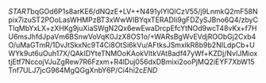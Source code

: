 $START$bqGOd6P1s8arKE6/dNQzE+LV++N491ylYlQlCzV55/j9LnmkQ2mF58Npix7izuST2POoLasWHMPzBT3xWwWIBYqxTERADIi9gFDZySJBno6Q4/zbyCTIqMbYxLX+zXHKg9juXiaSWgN2Qx6ewEwaDrcpEfcYtNOd9wcT48vKx+f7HU6msJhfdJpaVm6BSnwVoVqK0JzX8OS1o/+WARsBgWvEVdjROObGj2Cxb4O/uMaGTmR/1DvJtSkxNc9T4Ci8OtSi6kVu/AFtksJSmxlkR8b9b2NILdpCb+UWYk9ut6uOuh17X/QAkIDYteTNMOoKAokVltkVAt8adf47yWf+KZDj/NvIJMioxtjEtf7NccojVJuZgRew7R6Fzxm+R4lDuj056dxDBmixi2ooPjMQ2iEYF7XbW15Tnf7ULJ7jcG964MgQGgXnbY6P/Ci4hi2c$END$